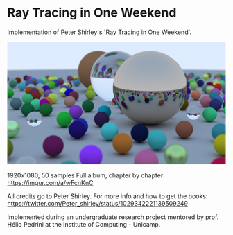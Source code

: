 # Ray Tracing in One Weekend
Implementation of Peter Shirley's 'Ray Tracing in One Weekend'.

![CH12 Result](img.png)

1920x1080, 50 samples
Full album, chapter by chapter: https://imgur.com/a/wFcnKnC

All credits go to Peter Shirley. For more info and how to get the books: https://twitter.com/Peter_shirley/status/1029342221139509249

Implemented during an undergraduate research project mentored by prof. Hélio Pedrini at the Institute of Computing - Unicamp.
